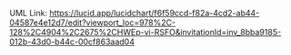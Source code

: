 

UML Link:
https://lucid.app/lucidchart/f6f59ccd-f82a-4cd2-ab44-04587e4e12d7/edit?viewport_loc=978%2C-128%2C4904%2C2675%2CHWEp-vi-RSFO&invitationId=inv_8bba9185-012b-43d0-b44c-00cf863aad04

